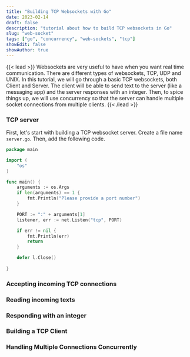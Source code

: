 ```yaml
---
title: "Building TCP Websockets with Go"
date: 2023-02-14
draft: false
description: "tutorial about how to build TCP websockets in Go"
slug: "web-socket"
tags: ["go", "concurrency", "web-sockets", "tcp"]
showEdit: false
showAuthor: true
---
```

{{< lead >}}
Websockets are very useful to have when you want real time communication. There are different types of websockets, TCP, UDP and UNIX. In this tutorial, we will go through a basic TCP websockets, both Client and Server. The client will be able to send text to the server (like a messaging app) and the server responses with an integer. Then, to spice things up, we will use concurrency so that the server can handle multiple socket connections from multiple clients.
{{< /lead >}}

### TCP server

First, let's start with building a TCP websocket server. Create a file name `server.go`. Then, add the following code.

```go
package main

import (
    "os"
)

func main() {
    arguments := os.Args
    if len(arguments) == 1 {
        fmt.Println("Please provide a port number")
    } 

    PORT := ":" + arguments[1]
    listener, err := net.Listen("tcp", PORT)

    if err != nil {
        fmt.Println(err)
        return
    }

    defer l.Close()
    
}
```

### Accepting incoming TCP connections


### Reading incoming texts


### Responding with an integer


### Building a TCP Client


### Handling Multiple Connections Concurrently